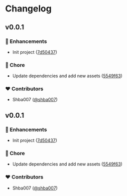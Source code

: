 # Changelog

## v0.0.1

### 🚀 Enhancements

- Init project ([7d50437](https://github.com/shba007/red-cat-muse/commit/7d50437))

### 🏡 Chore

- Update dependencies and add new assets ([5549f63](https://github.com/shba007/red-cat-muse/commit/5549f63))

### ❤️ Contributors

- Shba007 ([@shba007](https://github.com/shba007))

## v0.0.1

### 🚀 Enhancements

- Init project ([7d50437](https://github.com/shba007/red-cat-muse/commit/7d50437))

### 🏡 Chore

- Update dependencies and add new assets ([5549f63](https://github.com/shba007/red-cat-muse/commit/5549f63))

### ❤️ Contributors

- Shba007 ([@shba007](https://github.com/shba007))
